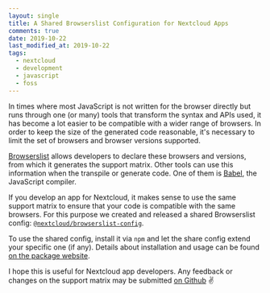 ```yaml
---
layout: single
title: A Shared Browserslist Configuration for Nextcloud Apps
comments: true
date: 2019-10-22
last_modified_at: 2019-10-22
tags:
  - nextcloud
  - development
  - javascript
  - foss
---
```


In times where most JavaScript is not written for the browser directly but runs through one (or many) tools that transform the syntax and APIs used, it has become a lot easier to be compatible with a wider range of browsers. In order to keep the size of the generated code reasonable, it's necessary to limit the set of browsers and browser versions supported.

[Browserslist](https://github.com/browserslist/browserslist) allows developers to declare these browsers and versions, from which it generates the support matrix. Other tools can use this information when the transpile or generate code. One of them is [Babel](https://babeljs.io/), the JavaScript compiler.

If you develop an app for Nextcloud, it makes sense to use the same support matrix to ensure that your code is compatible with the same browsers. For this purpose we created and released a shared Browserslist config: [`@nextcloud/browserslist-config`](https://www.npmjs.com/package/@nextcloud/browserslist-config).

To use the shared config, install it via `npm` and let the share config extend your specific one (if any). Details about installation and usage can be found [on the package website](https://www.npmjs.com/package/@nextcloud/browserslist-config#installation).

I hope this is useful for Nextcloud app developers. Any feedback or changes on the support matrix may be submitted [on Github](https://github.com/nextcloud/browserslist-config) :v:
